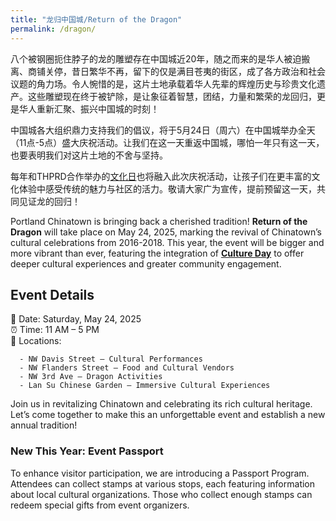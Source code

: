 ```yaml
---
title: "龙归中国城/Return of the Dragon"
permalink: /dragon/
---
```


八个被钢圈扼住脖子的龙的雕塑存在中国城近20年，随之而来的是华人被迫搬离、商铺关停，昔日繁华不再，留下的仅是满目苍夷的街区，成了各方政治和社会议题的角力场。令人惋惜的是，这片土地承载着华人先辈的辉煌历史与珍贵文化遗产。这些雕塑现在终于被铲除，是让象征着智慧，团结，力量和繁荣的龙回归，更是华人重新汇聚、振兴中国城的时刻！

中国城各大组织鼎力支持我们的倡议，将于5月24日（周六）在中国城举办全天（11点-5点）盛大庆祝活动。让我们在这一天重返中国城，哪怕一年只有这一天，也要表明我们对这片土地的不舍与坚持。

每年和THPRD合作举办的[文化日](https://pdxchinese.org/cultureday/)也将融入此次庆祝活动，让孩子们在更丰富的文化体验中感受传统的魅力与社区的活力。敬请大家广为宣传，提前预留这一天，共同见证龙的回归！

Portland Chinatown is bringing back a cherished tradition! **Return of the Dragon** will take place on May 24, 2025, marking the revival of Chinatown’s cultural celebrations from 2016-2018. This year, the event will be bigger and more vibrant than ever, featuring the integration of **[Culture Day](https://pdxchinese.org/cultureday/)** to offer deeper cultural experiences and greater community engagement.

## Event Details

📅 Date: Saturday, May 24, 2025  
⏰ Time: 11 AM – 5 PM  
📍 Locations:  

      - NW Davis Street – Cultural Performances  
      - NW Flanders Street – Food and Cultural Vendors  
      - NW 3rd Ave – Dragon Activities  
      - Lan Su Chinese Garden – Immersive Cultural Experiences  

Join us in revitalizing Chinatown and celebrating its rich cultural heritage. Let’s come together to make this an unforgettable event and establish a new annual tradition!

### New This Year: Event Passport

To enhance visitor participation, we are introducing a Passport Program. Attendees can collect stamps at various stops, each featuring information about local cultural organizations. Those who collect enough stamps can redeem special gifts from event organizers.
